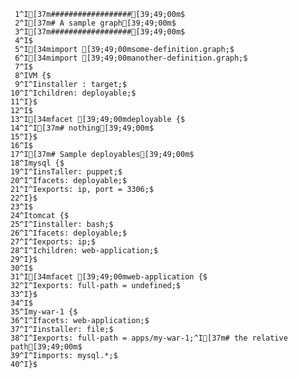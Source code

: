      1^I[37m##################[39;49;00m$
     2^I[37m# A sample graph[39;49;00m$
     3^I[37m##################[39;49;00m$
     4^I$
     5^I[34mimport [39;49;00msome-definition.graph;$
     6^I[34mimport [39;49;00manother-definition.graph;$
     7^I$
     8^IVM {$
     9^I^Iinstaller : target;$
    10^I^Ichildren: deployable;$
    11^I}$
    12^I$
    13^I[34mfacet [39;49;00mdeployable {$
    14^I^I[37m# nothing[39;49;00m$
    15^I}$
    16^I$
    17^I[37m# Sample deployables[39;49;00m$
    18^Imysql {$
    19^I^IinsTaller: puppet;$
    20^I^Ifacets: deployable;$
    21^I^Iexports: ip, port = 3306;$
    22^I}$
    23^I$
    24^Itomcat {$
    25^I^Iinstaller: bash;$
    26^I^Ifacets: deployable;$
    27^I^Iexports: ip;$
    28^I^Ichildren: web-application;$
    29^I}$
    30^I$
    31^I[34mfacet [39;49;00mweb-application {$
    32^I^Iexports: full-path = undefined;$
    33^I}$
    34^I$
    35^Imy-war-1 {$
    36^I^Ifacets: web-application;$
    37^I^Iinstaller: file;$
    38^I^Iexports: full-path = apps/my-war-1;^I[37m# the relative path[39;49;00m$
    39^I^Iimports: mysql.*;$
    40^I}$

